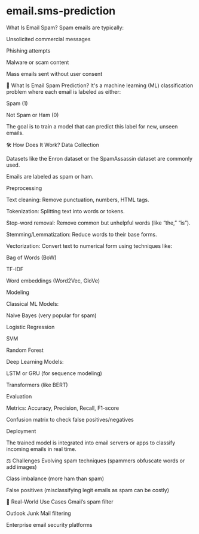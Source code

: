 # email.sms-prediction
What Is Email Spam?
Spam emails are typically:

Unsolicited commercial messages

Phishing attempts

Malware or scam content

Mass emails sent without user consent

🧠 What Is Email Spam Prediction?
It's a machine learning (ML) classification problem where each email is labeled as either:

Spam (1)

Not Spam or Ham (0)

The goal is to train a model that can predict this label for new, unseen emails.

🛠️ How Does It Work?
Data Collection

Datasets like the Enron dataset or the SpamAssassin dataset are commonly used.

Emails are labeled as spam or ham.

Preprocessing

Text cleaning: Remove punctuation, numbers, HTML tags.

Tokenization: Splitting text into words or tokens.

Stop-word removal: Remove common but unhelpful words (like “the,” “is”).

Stemming/Lemmatization: Reduce words to their base forms.

Vectorization: Convert text to numerical form using techniques like:

Bag of Words (BoW)

TF-IDF

Word embeddings (Word2Vec, GloVe)

Modeling

Classical ML Models:

Naive Bayes (very popular for spam)

Logistic Regression

SVM

Random Forest

Deep Learning Models:

LSTM or GRU (for sequence modeling)

Transformers (like BERT)

Evaluation

Metrics: Accuracy, Precision, Recall, F1-score

Confusion matrix to check false positives/negatives

Deployment

The trained model is integrated into email servers or apps to classify incoming emails in real time.

⚖️ Challenges
Evolving spam techniques (spammers obfuscate words or add images)

Class imbalance (more ham than spam)

False positives (misclassifying legit emails as spam can be costly)

🧩 Real-World Use Cases
Gmail’s spam filter

Outlook Junk Mail filtering

Enterprise email security platforms

